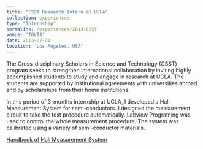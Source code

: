 ```yaml
---
title: "CSST Research Intern at UCLA"
collection: experiences
type: "Internship"
permalink: /experiences/2013-CSST
venue: "IQVIA"
date: 2013-07-01
location: "Los Angeles, USA"
---
```

The Cross-disciplinary Scholars in Science and Technology (CSST) 
program seeks to strengthen international collaboration by inviting highly 
accomplished students to study and engage in research at UCLA. 
The students are supported by institutional agreements with 
universities abroad and by scholarships from their home institutions. 

In this period of 3-months internship at UCLA, I developed a Hall Measurement System 
for semi-conductors. I designed the measurement circuit to take the test procedure 
automatically. Labview Programing was used to control the whole measurement procedure.
The system was calibrated using a variety of semi-conductor materials.

[Handbook of Hall Measurement System](http://Wenyuan-Vincent-Li.github.io/files/Hall_Measurement_System_Handbook.pdf)